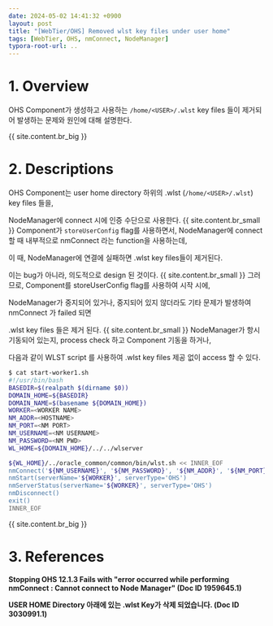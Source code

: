 ```yaml
---
date: 2024-05-02 14:41:32 +0900
layout: post
title: "[WebTier/OHS] Removed wlst key files under user home"
tags: [WebTier, OHS, nmConnect, NodeManager]
typora-root-url: ..
---
```


# 1. Overview
OHS Component가 생성하고 사용하는 `/home/<USER>/.wlst` key files 들이 제거되어 발생하는 문제와 원인에 대해 설명한다.

{{ site.content.br_big }}


# 2. Descriptions
OHS Component는 user home directory 하위의 .wlst (`/home/<USER>/.wlst`) key files 들을,

NodeManager에 connect 시에 인증 수단으로 사용한다.
{{ site.content.br_small }}
Component가 `storeUserConfig` flag를 사용하면서, NodeManager에 connect 할 때 내부적으로 nmConnect 라는 function을 사용하는데,

이 때, NodeManager에 연결에 실패하면 .wlst key files들이 제거된다.

이는 bug가 아니라, 의도적으로 design 된 것이다.
{{ site.content.br_small }}
그러므로, Component를 storeUserConfig flag를 사용하여 시작 시에,

NodeManager가 중지되어 있거나, 중지되어 있지 않더라도 기타 문제가 발생하여 nmConnect 가 failed 되면

.wlst key files 들은 제거 된다.
{{ site.content.br_small }}
NodeManager가 항시 기동되어 있는지, process check 하고 Component 기동을 하거나,

다음과 같이 WLST script 를 사용하여 .wlst key files 제공 없이 access 할 수 있다.

```sh
$ cat start-worker1.sh
#!/usr/bin/bash
BASEDIR=$(realpath $(dirname $0))
DOMAIN_HOME=${BASEDIR}
DOMAIN_NAME=$(basename ${DOMAIN_HOME})
WORKER=<WORKER NAME>
NM_ADDR=<HOSTNAME>
NM_PORT=<NM PORT>
NM_USERNAME=<NM USERNAME>
NM_PASSWORD=<NM PWD>
WL_HOME=${DOMAIN_HOME}/../../wlserver

${WL_HOME}/../oracle_common/common/bin/wlst.sh << INNER_EOF
nmConnect('${NM_USERNAME}', '${NM_PASSWORD}', '${NM_ADDR}', '${NM_PORT}', '${DOMAIN_NAME}', '${DOMAIN_HOME}','plain')
nmStart(serverName='${WORKER}', serverType='OHS')
nmServerStatus(serverName='${WORKER}', serverType='OHS')
nmDisconnect()
exit()
INNER_EOF
```

{{ site.content.br_big }}


# 3. References

**Stopping OHS 12.1.3 Fails with "error occurred while performing nmConnect : Cannot connect to Node Manager" (Doc ID 1959645.1)**

**USER HOME Directory 아래에 있는 .wlst Key가 삭제 되었습니다. (Doc ID 3030991.1)**
